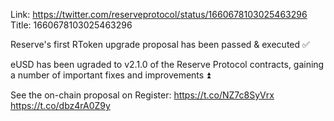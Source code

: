 Link:  https://twitter.com/reserveprotocol/status/1660678103025463296
Title: 1660678103025463296

Reserve's first RToken upgrade proposal has been passed &amp; executed ✅

eUSD has been ugraded to v2.1.0 of the Reserve Protocol contracts, gaining a number of important fixes and improvements ⏫

See the on-chain proposal on Register:
https://t.co/NZ7c8SyVrx https://t.co/dbz4rA0Z9y